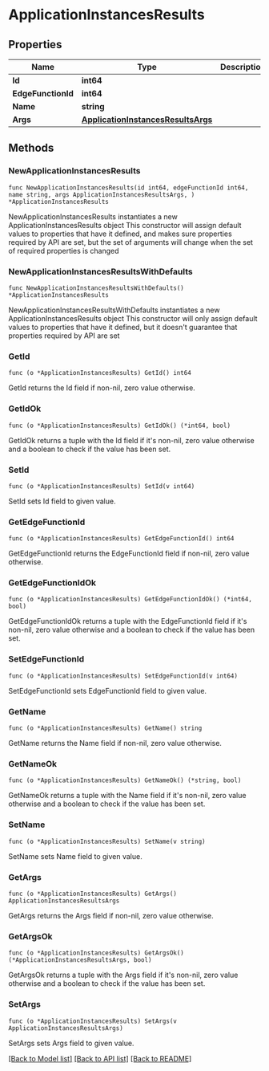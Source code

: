 # ApplicationInstancesResults

## Properties

Name | Type | Description | Notes
------------ | ------------- | ------------- | -------------
**Id** | **int64** |  | 
**EdgeFunctionId** | **int64** |  | 
**Name** | **string** |  | 
**Args** | [**ApplicationInstancesResultsArgs**](ApplicationInstancesResultsArgs.md) |  | 

## Methods

### NewApplicationInstancesResults

`func NewApplicationInstancesResults(id int64, edgeFunctionId int64, name string, args ApplicationInstancesResultsArgs, ) *ApplicationInstancesResults`

NewApplicationInstancesResults instantiates a new ApplicationInstancesResults object
This constructor will assign default values to properties that have it defined,
and makes sure properties required by API are set, but the set of arguments
will change when the set of required properties is changed

### NewApplicationInstancesResultsWithDefaults

`func NewApplicationInstancesResultsWithDefaults() *ApplicationInstancesResults`

NewApplicationInstancesResultsWithDefaults instantiates a new ApplicationInstancesResults object
This constructor will only assign default values to properties that have it defined,
but it doesn't guarantee that properties required by API are set

### GetId

`func (o *ApplicationInstancesResults) GetId() int64`

GetId returns the Id field if non-nil, zero value otherwise.

### GetIdOk

`func (o *ApplicationInstancesResults) GetIdOk() (*int64, bool)`

GetIdOk returns a tuple with the Id field if it's non-nil, zero value otherwise
and a boolean to check if the value has been set.

### SetId

`func (o *ApplicationInstancesResults) SetId(v int64)`

SetId sets Id field to given value.


### GetEdgeFunctionId

`func (o *ApplicationInstancesResults) GetEdgeFunctionId() int64`

GetEdgeFunctionId returns the EdgeFunctionId field if non-nil, zero value otherwise.

### GetEdgeFunctionIdOk

`func (o *ApplicationInstancesResults) GetEdgeFunctionIdOk() (*int64, bool)`

GetEdgeFunctionIdOk returns a tuple with the EdgeFunctionId field if it's non-nil, zero value otherwise
and a boolean to check if the value has been set.

### SetEdgeFunctionId

`func (o *ApplicationInstancesResults) SetEdgeFunctionId(v int64)`

SetEdgeFunctionId sets EdgeFunctionId field to given value.


### GetName

`func (o *ApplicationInstancesResults) GetName() string`

GetName returns the Name field if non-nil, zero value otherwise.

### GetNameOk

`func (o *ApplicationInstancesResults) GetNameOk() (*string, bool)`

GetNameOk returns a tuple with the Name field if it's non-nil, zero value otherwise
and a boolean to check if the value has been set.

### SetName

`func (o *ApplicationInstancesResults) SetName(v string)`

SetName sets Name field to given value.


### GetArgs

`func (o *ApplicationInstancesResults) GetArgs() ApplicationInstancesResultsArgs`

GetArgs returns the Args field if non-nil, zero value otherwise.

### GetArgsOk

`func (o *ApplicationInstancesResults) GetArgsOk() (*ApplicationInstancesResultsArgs, bool)`

GetArgsOk returns a tuple with the Args field if it's non-nil, zero value otherwise
and a boolean to check if the value has been set.

### SetArgs

`func (o *ApplicationInstancesResults) SetArgs(v ApplicationInstancesResultsArgs)`

SetArgs sets Args field to given value.



[[Back to Model list]](../README.md#documentation-for-models) [[Back to API list]](../README.md#documentation-for-api-endpoints) [[Back to README]](../README.md)


